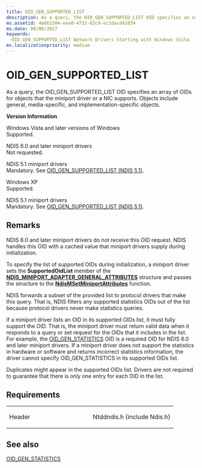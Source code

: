 ```yaml
---
title: OID_GEN_SUPPORTED_LIST
description: As a query, the OID_GEN_SUPPORTED_LIST OID specifies an array of OIDs for objects that the miniport driver or a NIC supports.
ms.assetid: 4e663204-eee0-4732-83c9-ec1dacd41034
ms.date: 08/08/2017
keywords: 
 -OID_GEN_SUPPORTED_LIST Network Drivers Starting with Windows Vista
ms.localizationpriority: medium
---
```


# OID\_GEN\_SUPPORTED\_LIST


As a query, the OID\_GEN\_SUPPORTED\_LIST OID specifies an array of OIDs for objects that the miniport driver or a NIC supports. Objects include general, media-specific, and implementation-specific objects.

**Version Information**

<a href="" id="windows-vista-and-later-versions-of-windows"></a>Windows Vista and later versions of Windows  
Supported.

<a href="" id="ndis-6-0-and-later-miniport-drivers"></a>NDIS 6.0 and later miniport drivers  
Not requested.

<a href="" id="ndis-5-1-miniport-drivers"></a>NDIS 5.1 miniport drivers  
Mandatory. See [OID\_GEN\_SUPPORTED\_LIST (NDIS 5.1)](/previous-versions/windows/hardware/network/ff560258(v=vs.85)).

<a href="" id="windows-xp"></a>Windows XP  
Supported.

<a href="" id="ndis-5-1-miniport-drivers"></a>NDIS 5.1 miniport drivers  
Mandatory. See [OID\_GEN\_SUPPORTED\_LIST (NDIS 5.1)](/previous-versions/windows/hardware/network/ff560258(v=vs.85)).

Remarks
-------

NDIS 6.0 and later miniport drivers do not receive this OID request. NDIS handles this OID with a cached value that miniport drivers supply during initialization.

To specify the list of supported OIDs during initialization, a miniport driver sets the **SupportedOidList** member of the [**NDIS_MINIPORT_ADAPTER_GENERAL_ATTRIBUTES**](/windows-hardware/drivers/ddi/ndis/ns-ndis-_ndis_miniport_adapter_general_attributes) structure and passes the structure to the [**NdisMSetMiniportAttributes**](/windows-hardware/drivers/ddi/ndis/nf-ndis-ndismsetminiportattributes) function.

NDIS forwards a subset of the provided list to protocol drivers that make this query. That is, NDIS filters any supported statistics OIDs out of the list because protocol drivers never make statistics queries.

If a miniport driver lists an OID in its supported OIDs list, it must fully support the OID. That is, the miniport driver must return valid data when it responds to a query or set request for the OIDs that it includes in the list. For example, the [OID\_GEN\_STATISTICS](oid-gen-statistics.md) OID is a required OID for NDIS 6.0 and later miniport drivers. If a miniport driver does not support the statistics in hardware or software and returns incorrect statistics information, the driver cannot specify OID\_GEN\_STATISTICS in its supported OIDs list.

Duplicates might appear in the supported OIDs list. Drivers are not required to guarantee that there is only one entry for each OID in the list.

Requirements
------------

<table>
<colgroup>
<col width="50%" />
<col width="50%" />
</colgroup>
<tbody>
<tr class="odd">
<td><p>Header</p></td>
<td>Ntddndis.h (include Ndis.h)</td>
</tr>
</tbody>
</table>

## See also


[OID\_GEN\_STATISTICS](oid-gen-statistics.md)

 

